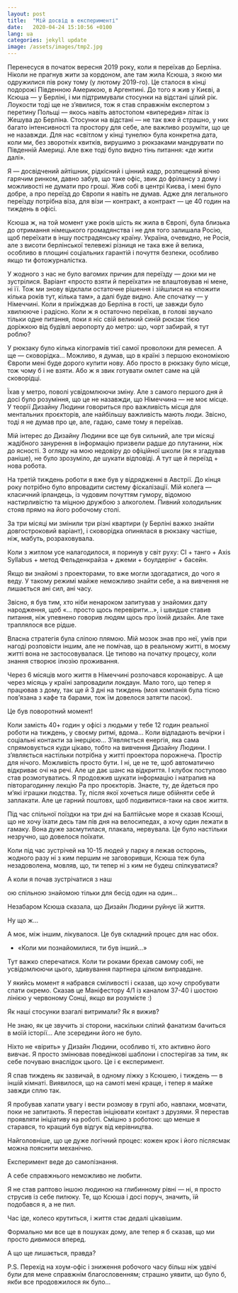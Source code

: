 ```yaml
---
layout: post
title:  "Мій досвід в експерименті"
date:   2020-04-24 15:10:56 +0100
lang: ua
categories: jekyll update
image: /assets/images/tmp2.jpg
---
```


Перенесуся в початок вересня 2019 року, коли я переїхав до Берліна. Ніколи не прагнув жити за кордоном, але там жила Ксюша, з якою ми одружилися пів року тому (у лютому 2019-го). <!-- more -->
Це сталося в кінці подорожі Південною Америкою, в Аргентині. До того я жив у Києві, а Ксюша — у Берліні, і ми підтримували стосунки на відстані цілий рік. Лоукости тоді ще не з’явилися, тож я став справжнім експертом з перетину Польщі — якось навіть автостопом «випередив» літак із Жешува до Берліна. Стосунки на відстані — не так вже й страшно, у них багато інтенсивності та простору для себе, але важливо розуміти, що це не назавжди. Для нас «світлом у кінці тунелю» була конкретна дата, коли ми, без зворотніх квитків, вирушимо з рюкзаками мандрувати по Південній Америці. Але вже тоді було видно тінь питання: «де жити далі».

Я — досвідчений айтішник, рідкісний і цінний кадр, розпещений вічно гарячим ринком, давно забув, що таке офіс, звик до фрілансу з дому і можливості не думати про гроші. Жив собі в центрі Києва, і мені було добре, а про переїзд до Європи я навіть не думав. Адже для легального переїзду потрібна віза, для візи — контракт, а контракт — це 40 годин на тиждень в офісі.

Ксюша ж, на той момент уже років шість як жила в Європі, була близька до отримання німецького громадянства і не для того залишала Росію, щоб переїхати в іншу пострадянську країну. Україна, очевидно, не Росія, але з висоти берлінської телевежі різниця не така вже й велика, особливо в площині соціальних гарантій і почуття безпеки, особливо якщо ти фотожурналістка.

У жодного з нас не було вагомих причин для переїзду — доки ми не зустрілися. Варіант «просто взяти й переїхати» не влаштовував ні мене, ні її. Тож ми знову відклали остаточне рішення і зійшлися на «пожити кілька років тут, кілька там», а далі буде видно. Але спочатку — у Німеччині. Коли я приїжджав до Берліна в гості, це завжди було хвилююче і радісно. Коли ж я остаточно переїхав, в голові звучало тільки одне питання, поки я ніс свій великий синій рюкзак тією доріжкою від будівлі аеропорту до метро: що, чорт забирай, я тут роблю?

У рюкзаку було кілька кілограмів тієї самої проволоки для ремесел. А ще — сковорідка… Можливо, я думав, що в країні з першою економікою Європи мені буде дорого купити нову. Або просто в рюкзаку було місце, тож чому б і не взяти. Або ж я звик готувати омлет саме на цій сковорідці.

Їхав у метро, поволі усвідомлюючи зміну. Але з самого першого дня й досі було розуміння, що це не назавжди, що Німеччина — не моє місце. У теорії Дизайну Людини говориться про важливість місця для ментальних проєкторів, але найбільшу важливість мають люди. Звісно, тоді я не думав про це, але, гадаю, саме тому я переїхав.

Мій інтерес до Дизайну Людини все ще був сильний, але три місяці жадібного занурення в інформацію призвели радше до плутанини, ніж до ясності. З огляду на мою недовіру до офіційної школи (як я згадував раніше), не було зрозуміло, де шукати відповіді. А тут ще й переїзд + нова робота.

На третій тиждень роботи я вже був у відрядженні в Австрії. До кінця року потрібно було впровадити систему фіскалізації. Мій колега — класичний ірландець, із чудовим почуттям гумору, відомою настирливістю та міцною дружбою з алкоголем. Пивний холодильник стояв прямо на його робочому столі.

За три місяці ми змінили три різні квартири (у Берліні важко знайти довгостроковий варіант), і сковорідка опинялася в рюкзаку частіше, ніж, мабуть, розраховувала.

Коли з житлом усе налагодилося, я поринув у світ руху: CI + танго + Axis Syllabus + метод Фельденкрайза + джеми + боулдерінг + басейн.

Якщо ви знайомі з проекторами, то вже могли здогадатися, до чого я веду. У такому режимі майже неможливо знайти себе, а на вивчення не лишається ані сил, ані часу.

Звісно, я був тим, хто ніби ненароком запитував у знайомих дату народження, щоб «... просто щось перевірити...», і швидше ставив питання, ніж упевнено говорив людям щось про їхній дизайн. Але таке траплялося все рідше.

Власна стратегія була сліпою плямою. Мій мозок знав про неї, умів при нагоді розповісти іншим, але не помічав, що в реальному житті, в моєму житті вона не застосовувалася. Це типово на початку процесу, коли знання створює ілюзію проживання.

Через 6 місяців мого життя в Німеччині розпочався коронавірус. А ще через місяць у країні запровадили локдаун. Мало того, що тепер я працював з дому, так ще й 3 дні на тиждень (моя компанія була тісно пов’язана з кафе та барами, тож їм довелося затягти пасок).

Це був поворотний момент!

Коли замість 40+ годин у офісі з людьми у тебе 12 годин реальної роботи на тиждень, у своєму ритмі, вдома… Коли відпадають вечірки і соціальні контакти за інерцією… З’являється енергія, яка сама спрямовується куди цікаво, тобто на вивчення Дизайну Людини. І з’являється настільки потрібна у житті проектора порожнеча. Простір для нічого. Можливість просто бути. І ні, це не те, щоб автоматично відкриває очі на речі. Але це дає шанс на відкриття. І клубок поступово став розмотуватись. Я продовжив шукати інформацію і натрапив на півторагодинну лекцію Ра про проєкторів. Знаєте, ту, де йдеться про м’які іграшки людства. Ту, після якої хочеться лише обійняти себе й заплакати. Але це гарний поштовх, щоб подивитися-таки на своє життя.

Під час спільної поїздки на три дні на Балтійське море я сказав Ксюші, що не хочу їхати десь там пів дня на велосипедах, а хочу один лежати в гамаку. Вона дуже засмутилася, плакала, нервувала. Це було настільки незручно, що довелося поїхати.

Коли під час зустрічей на 10-15 людей у парку я лежав осторонь, жодного разу ні з ким першим не заговоривши, Ксюша теж була незадоволена, мовляв, що, ти тепер ні з ким не будеш спілкуватися?

А коли я почав зустрічатися з наш

ою спільною знайомою тільки для бесід один на один…

Незабаром Ксюша сказала, що Дизайн Людини руйнує їй життя.

Ну що ж…

А моє, між іншим, лікувалося. Це був складний процес для нас обох.

- «Коли ми познайомилися, ти був інший…»

Тут важко сперечатися. Коли ти роками брехав самому собі, не усвідомлюючи цього, здивування партнера цілком виправдане.

У якийсь момент я набрався сміливості і сказав, що хочу спробувати спати окремо. Сказав це Маніфестору 4/1 із каналом 37-40 і шостою лінією у червоному Сонці, якщо ви розумієте :)

Як наші стосунки взагалі витримали? Як я вижив?

Не знаю, як це звучить зі сторони, наскільки сліпий фанатизм бачиться в моїй історії… Але зсередини його не було.

Ніхто не «вірить» у Дизайн Людини, особливо ті, хто активно його вивчає. Я просто змінював поведінкові шаблони і спостерігав за тим, як себе почуваю внаслідок цього. Це і є експеримент.

Я спав тиждень як зазвичай, в одному ліжку з Ксюшею, і тиждень — в іншій кімнаті. Виявилося, що на самоті мені краще, і тепер я майже завжди сплю так.

Я пробував хапати увагу і вести розмову в групі або, навпаки, мовчати, поки не запитають. Я перестав ініціювати контакт з друзями. Я перестав проявляти ініціативу на роботі. Смішно з роботою: що менше я старався, то кращий був відгук від керівництва.

Найголовніше, що це дуже логічний процес: кожен крок і його післясмак можна пояснити механічно.

Експеримент веде до самопізнання.

А себе справжнього неможливо не любити.

Я не став раптово іншою людиною на глибинному рівні — ні, я просто струсив із себе пилюку. Те, що Ксюша і досі поруч, значить, їй подобався я, а не пил.

Час іде, колесо крутиться, і життя стає дедалі цікавішим.

Формально ми все ще в пошуках дому, але тепер я б сказав, що ми просто дивимося вперед.

А що ще лишається, правда?

P.S. Перехід на хоум-офіс і зниження робочого часу більш ніж удвічі були для мене справжнім благословенням; страшно уявити, що було б, якби все продовжилося як було…


[jekyll-docs]: https://jekyllrb.com/docs/home
[jekyll-gh]:   https://github.com/jekyll/jekyll
[jekyll-talk]: https://talk.jekyllrb.com/
